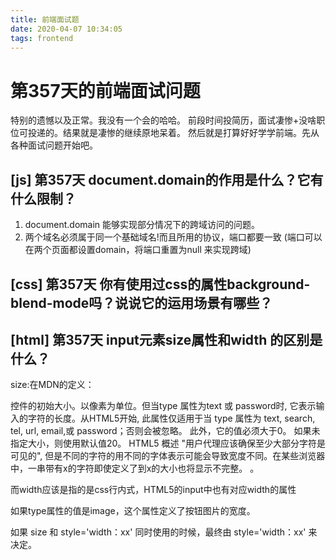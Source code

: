 ```yaml
---
title: 前端面试题
date: 2020-04-07 10:34:05
tags: frontend
---
```


# 第357天的前端面试问题

特别的遗憾以及正常。我没有一个会的哈哈。
前段时间投简历，面试凄惨+没啥职位可投递的。结果就是凄惨的继续原地呆着。
然后就是打算好好学学前端。先从各种面试问题开始吧。

## [js] 第357天 document.domain的作用是什么？它有什么限制？

1.  document.domain 能够实现部分情况下的跨域访问的问题。
2. 两个域名必须属于同一个基础域名!而且所用的协议，端口都要一致
(端口可以在两个页面都设置domain，将端口重置为null 来实现跨域)

## [css] 第357天 你有使用过css的属性background-blend-mode吗？说说它的运用场景有哪些？

## [html] 第357天 input元素size属性和width 的区别是什么？
size:在MDN的定义：

控件的初始大小。以像素为单位。但当type 属性为text 或 password时, 它表示输入的字符的长度。从HTML5开始, 此属性仅适用于当 type 属性为 text, search, tel, url, email,或 password；否则会被忽略。 此外，它的值必须大于0。 如果未指定大小，则使用默认值20。 HTML5 概述 "用户代理应该确保至少大部分字符是可见的", 但是不同的字符的用不同的字体表示可能会导致宽度不同。在某些浏览器中，一串带有x的字符即使定义了到x的大小也将显示不完整。 。

而width应该是指的是css行内式，HTML5的input中也有对应width的属性

如果type属性的值是image，这个属性定义了按钮图片的宽度。

如果 size 和 style='width：xx' 同时使用的时候，最终由 style='width：xx' 来决定。
